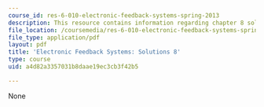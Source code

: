 ```yaml
---
course_id: res-6-010-electronic-feedback-systems-spring-2013
description: This resource contains information regarding chapter 8 solutions.
file_location: /coursemedia/res-6-010-electronic-feedback-systems-spring-2013/a4d82a3357031b8daae19ec3cb3f42b5_MITRES_6-010S13_sol08.pdf
file_type: application/pdf
layout: pdf
title: 'Electronic Feedback Systems: Solutions 8'
type: course
uid: a4d82a3357031b8daae19ec3cb3f42b5

---
```

None